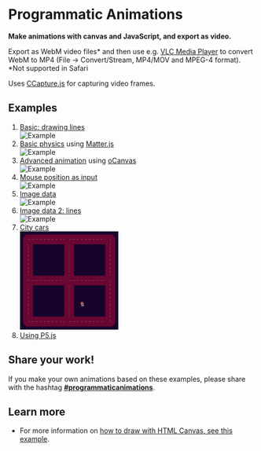 # Programmatic Animations

**Make animations with canvas and JavaScript, and export as video.**

Export as WebM video files* and then use e.g. [VLC Media Player](https://www.videolan.org) to convert WebM to MP4 (File → Convert/Stream, MP4/MOV and MPEG-4 format).
\
*Not supported in Safari

Uses [CCapture.js](https://github.com/spite/ccapture.js) for capturing video frames.


## Examples

1. [Basic: drawing lines](https://tomsoderlund.github.io/programmatic-animations/01-basics/)  
![Example](01-basics/example.gif)
2. [Basic physics](https://tomsoderlund.github.io/programmatic-animations/02-basic-physics/) using [Matter.js](http://brm.io/matter-js/)  
![Example](02-basic-physics/example.gif)
3. [Advanced animation](https://tomsoderlund.github.io/programmatic-animations/03-advanced-animation/) using [oCanvas](http://ocanvas.org)  
![Example](03-advanced-animation/example.gif)
4. [Mouse position as input](https://tomsoderlund.github.io/programmatic-animations/04-mouse/)  
![Example](04-mouse/example.gif)
5. [Image data](https://tomsoderlund.github.io/programmatic-animations/05-image-data/)  
![Example](05-image-data/example.gif)
6. [Image data 2: lines](https://tomsoderlund.github.io/programmatic-animations/06-lines/)  
![Example](06-lines/example.gif)
7. [City cars](https://tomsoderlund.github.io/programmatic-animations/07-city-cars)  
![Example](07-city-cars/example.png)
8. [Using P5.js](https://tomsoderlund.github.io/programmatic-animations/08-p5js)


## Share your work!

If you make your own animations based on these examples, please share with the hashtag [**#programmaticanimations**](https://www.instagram.com/explore/tags/programmaticanimations/).


## Learn more

- For more information on [how to draw with HTML Canvas, see this example](https://codepen.io/tomsoderlund/pen/Gdjrdx).
